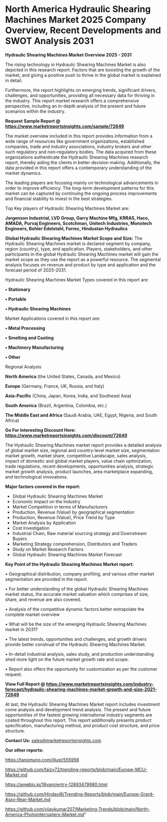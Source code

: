 # North America Hydraulic Shearing Machines Market 2025 Company Overview, Recent Developments and SWOT Analysis 2031

<Strong> Hydraulic Shearing Machines Market Overview 2025 - 2031</strong>

The rising technology in Hydraulic Shearing Machines Market is also depicted in this research report. Factors that are boosting the growth of the market, and giving a positive push to thrive in the global market is explained in detail.

Furthermore, the report highlights on emerging trends, significant drivers, challenges, and opportunities, providing all necessary data for thriving in the industry. This report market research offers a comprehensive perspective, including an in-depth analysis of the present and future scenarios within the industry.

<strong>Request Sample Report @ <a href=https://www.marketreportsinsights.com/sample/72649>https://www.marketreportsinsights.com/sample/72649</a></strong>

The market overview included in this report provides information from a wide range of resources like government organizations, established companies, trade and industry associations, industry brokers and other such regulatory and non-regulatory bodies. The data acquired from these organizations authenticate the Hydraulic Shearing Machines research report, thereby aiding the clients in better decision making. Additionally, the data provided in this report offers a contemporary understanding of the market dynamics.

The leading players are focusing mainly on technological advancements in order to improve efficiency. The long-term development patterns for this market can be captured by continuing the ongoing process improvements and financial stability to invest in the best strategies.

Top Key players of Hydraulic Shearing Machines Market are:

<strong>Jorgenson Industrial, LVD Group, Garry Machine Mfg, KRRAS, Haco, AMADA, Purvaj Engineers, Scotchman, Unitech Industries, Monotech Engineers, Bohler Edelstahl, Forrec, Hindustan Hydraulics</strong>

<strong><b>Global Hydraulic Shearing Machines Market Scope and Size:</b></strong>
The Hydraulic Shearing Machines market is declared segment by company, region (country), type, and application. Players, stakeholders, and other participants in the global Hydraulic Shearing Machines market will gain the market scope as they use the report as a powerful resource. The segmental analysis focuses on revenue and product by type and application and the forecast period of 2025-2031.

Hydraulic Shearing Machines Market Types covered in this report are:

<strong>• Stationary

• Portable

• Hydraulic Shearing Machines</strong>

Market Applications covered in this report are:

<strong>• Metal Processing

• Smelting and Casting

• Machinery Manufacturing

• Other</strong> 

Regional Analysis

<strong>North America</strong> (the United States, Canada, and Mexico)

<strong>Europe</strong> (Germany, France, UK, Russia, and Italy)

<strong>Asia-Pacific</strong> (China, Japan, Korea, India, and Southeast Asia)

<strong>South America</strong> (Brazil, Argentina, Colombia, etc.)

<strong>The Middle East and Africa</strong> (Saudi Arabia, UAE, Egypt, Nigeria, and South Africa)

<strong>Go For Interesting Discount Here: <a href=https://www.marketreportsinsights.com/discount/72649>https://www.marketreportsinsights.com/discount/72649</a></strong>

The Hydraulic Shearing Machines market report provides a detailed analysis of global market size, regional and country-level market size, segmentation market growth, market share, competitive Landscape, sales analysis, impact of domestic and global market players, value chain optimization, trade regulations, recent developments, opportunities analysis, strategic market growth analysis, product launches, area marketplace expanding, and technological innovations.

<strong><b>Major factors covered in the report:</b></strong>
<ul>
  <li>Global Hydraulic Shearing Machines Market </li>
  <li>Economic Impact on the Industry</li>
  <li>Market Competition in terms of Manufacturers</li>
  <li>Production, Revenue (Value) by geographical segmentation</li>
  <li>Production, Revenue (Value), Price Trend by Type</li>
  <li>Market Analysis by Application</li>
  <li>Cost Investigation</li>
  <li>Industrial Chain, Raw material sourcing strategy and Downstream Buyers</li>
  <li>Marketing Strategy comprehension, Distributors and Traders</li>
  <li>Study on Market Research Factors</li>
  <li>Global Hydraulic Shearing Machines Market Forecast</li>
</ul>

<strong><b>Key Point of the Hydraulic Shearing Machines Market report:</b></strong>

• Geographical distribution, company profiling, and various other market segmentation are provided in the report.

• For better understanding of the global Hydraulic Shearing Machines market status, the accurate market valuation which comprises of size, share, and revenue are also covered.

• Analysis of the competitive dynamic factors better extrapolate the complete market overview

• What will be the size of the emerging Hydraulic Shearing Machines market in 2031?

• The latest trends, opportunities and challenges, and growth drivers provide better construal of the Hydraulic Shearing Machines Market.

• In-detail industrial analysis, sales study, and production understanding shed more light on the future market growth rate and scope.

• Report also offers the opportunity for customization as per the customer request.

<strong><b>View Full Report @ <a href=https://www.marketreportsinsights.com/industry-forecast/hydraulic-shearing-machines-market-growth-and-size-2021-72649>https://www.marketreportsinsights.com/industry-forecast/hydraulic-shearing-machines-market-growth-and-size-2021-72649</a></b></strong>


At last, the Hydraulic Shearing Machines Market report includes investment come analysis and development trend analysis. The present and future opportunities of the fastest growing international industry segments are coated throughout this report. This report additionally presents product specification, manufacturing method, and product cost structure, and price structure.

<strong>Contact Us:</strong>
sales@marketreportsinsights.com

<strong>Our other reports:</strong>

<a href=https://tanomuno.com/illust/555956>https://tanomuno.com/illust/555956</a>

<a href=https://github.com/faizy72/trending-reports/blob/main/Europe-MCU-Market.md>https://github.com/faizy72/trending-reports/blob/main/Europe-MCU-Market.md</a>

<a href=https://ameblo.jp/18yam/entry-12893479980.html>https://ameblo.jp/18yam/entry-12893479980.html</a>

<a href=https://github.com/Hindavi8/Trending-Reports/blob/main/Europe-Grard-Assy-Rear-Market.md>https://github.com/Hindavi8/Trending-Reports/blob/main/Europe-Grard-Assy-Rear-Market.md</a>

<a href=https://github.com/vijaykumar207/Marketing-Trends/blob/main/North-America-Photointerrupters-Market.md>https://github.com/vijaykumar207/Marketing-Trends/blob/main/North-America-Photointerrupters-Market.md</a>"
